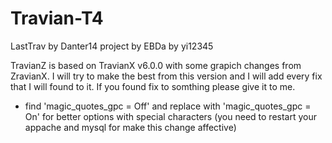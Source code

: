 Travian-T4
==========

LastTrav by Danter14 project by EBDa by yi12345

TravianZ is based on TravianX v6.0.0 with some grapich changes from ZravianX.
I will try to make the best from this version and I will add every fix that I will found to it.
If you found fix to somthing please give it to me.

* find 'magic_quotes_gpc = Off' and replace with 'magic_quotes_gpc = On' for better options with special characters (you need to restart your appache and mysql for make this change affective)

